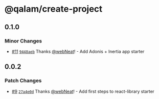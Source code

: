 # @qalam/create-project

## 0.1.0

### Minor Changes

- [#11](https://github.com/webNeat/starters/pull/11) [`9448aeb`](https://github.com/webNeat/starters/commit/9448aeb9f89f3a05e0cf3107f661755cf86f68d9) Thanks [@webNeat](https://github.com/webNeat)! - Add Adonis + Inertia app starter

## 0.0.2

### Patch Changes

- [#9](https://github.com/webNeat/starters/pull/9) [`27a4e0d`](https://github.com/webNeat/starters/commit/27a4e0d162ae2020abef82d8e00ace07339a71ee) Thanks [@webNeat](https://github.com/webNeat)! - Add first steps to react-library starter

